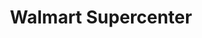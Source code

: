 ---
title: "Walmart Supercenter"
url: /albuquerque/walmart-supercenter-coors-boulevard-southwest/
shop: supermarket
---
